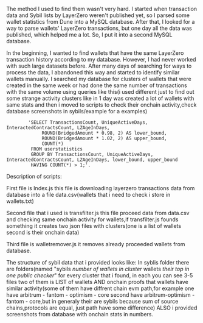 The method I used to find them wasn't very hard. I started when transaction data and Sybil lists by LayerZero weren't published yet, so I parsed some wallet statistics from Dune into a MySQL database. After that, I looked for a way to parse wallets' LayerZero transactions, but one day all the data was published, which helped me a lot. So, I put it into a second MySQL database.

In the beginning, I wanted to find wallets that have the same LayerZero transaction history according to my database. However, I had never worked with such large datasets before. After many days of searching for ways to process the data, I abandoned this way and started to identify similar wallets manually. I searched my database for clusters of wallets that were created in the same week or had done the same number of transactions with the same volume using queries like this(i used different just to find out some strange activity clusters like in 1 day was created a lot of wallets with same stats and then i moved to scripts to check their onchain activity,check database screenshots in sybils/example for a examples)

            'SELECT TransactionsCount, UniqueActiveDays, InteractedContractsCount, LZAgeInDays, 
      			 ROUND(BridgedAmount * 0.98, 2) AS lower_bound,
       			 ROUND(BridgedAmount * 1.02, 2) AS upper_bound,
       			 COUNT(*)
			 FROM userstatistics
			 GROUP BY TransactionsCount, UniqueActiveDays, InteractedContractsCount, LZAgeInDays, lower_bound, upper_bound
			 HAVING COUNT(*) > 1;'.
Description of scripts:

First file is Index.js this file is downloading layerzero transactions data from database into a file data.csv(wallets that i need to check i store in wallets.txt)

Second file that i used is transfilter.js this file proceed data from data.csv and checking same onchain activity for wallets,if transfilter.js founds something it creates two json files with clusters(one is a list of wallets second is their onchain data)

Third file is walletremover.js it removes already proceeded wallets from database.

The structure of sybil data that i provided looks like: In syblis folder there are folders(named "sybils *number of wallets in cluster* wallets *their top in one public checker*" for every cluster that i found, in each you can see 3-5 files two of them is LIST of wallets AND onchain proofs that wallets have similar activity(some of them have diffrent chain evm path,for example one have arbitrum - fantom - optimism - core second have arbitrum-optimism - fantom - core,but in generaly their are sybils because sum of source chains,protocols are equal, just path have some difference) ALSO i provided screenshots from database with onchain stats in numbers.
